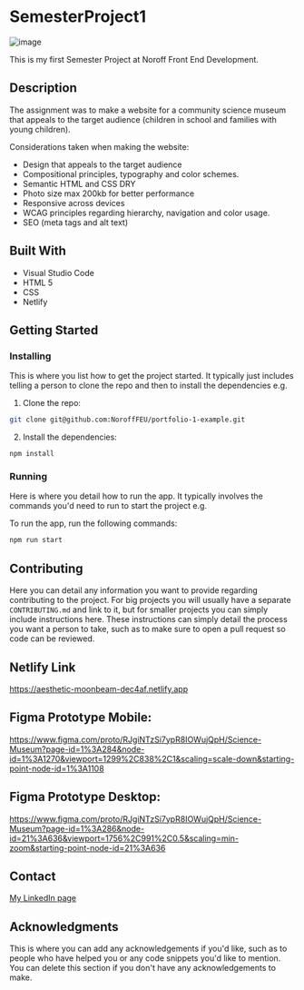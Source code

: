 # SemesterProject1

![image](https://user-images.githubusercontent.com/52622303/164316813-4b12d99f-aeb7-4069-85cf-e72b3a50ac99.png)

This is my first Semester Project at Noroff Front End Development. 

## Description

The assignment was to make a website for a community science museum that appeals to the target audience (children in school and families with young children). 

Considerations taken when making the website:

- Design that appeals to the target audience 
- Compositional principles, typography and color schemes. 
- Semantic HTML and CSS DRY 
- Photo size max 200kb for better performance
- Responsive across devices
- WCAG principles regarding hierarchy, navigation and color usage. 
- SEO (meta tags and alt text)

## Built With

- Visual Studio Code
- HTML 5
- CSS
- Netlify

## Getting Started

### Installing

This is where you list how to get the project started. It typically just includes telling a person to clone the repo and then to install the dependencies e.g.

1. Clone the repo:

```bash
git clone git@github.com:NoroffFEU/portfolio-1-example.git
```

2. Install the dependencies:

```
npm install
```

### Running

Here is where you detail how to run the app. It typically involves the commands you'd need to run to start the project e.g.

To run the app, run the following commands:

```bash
npm run start
```

## Contributing

Here you can detail any information you want to provide regarding contributing to the project. For big projects you will usually have a separate `CONTRIBUTING.md` and link to it, but for smaller projects you can simply include instructions here. These instructions can simply detail the process you want a person to take, such as to make sure to open a pull request so code can be reviewed.
## Netlify Link

https://aesthetic-moonbeam-dec4af.netlify.app

## Figma Prototype Mobile:

https://www.figma.com/proto/RJgiNTzSi7ypR8IOWujQpH/Science-Museum?page-id=1%3A284&node-id=1%3A1270&viewport=1299%2C838%2C1&scaling=scale-down&starting-point-node-id=1%3A1108

## Figma Prototype Desktop:

https://www.figma.com/proto/RJgiNTzSi7ypR8IOWujQpH/Science-Museum?page-id=1%3A286&node-id=21%3A636&viewport=1756%2C991%2C0.5&scaling=min-zoom&starting-point-node-id=21%3A636

## Contact

[My LinkedIn page](www.linkedin.com/in/elisabeth-hope-7103a2199/)

## Acknowledgments

This is where you can add any acknowledgements if you'd like, such as to people who have helped you or any code snippets you'd like to mention. You can delete this section if you don't have any acknowledgements to make.
